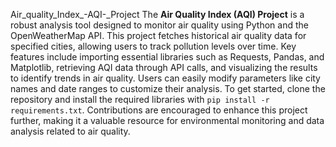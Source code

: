 Air_quality_Index_-AQI-_Project
The **Air Quality Index (AQI) Project** is a robust analysis tool designed to monitor air quality using Python and the OpenWeatherMap API. This project fetches historical air quality data for specified cities, allowing users to track pollution levels over time. Key features include importing essential libraries such as Requests, Pandas, and Matplotlib, retrieving AQI data through API calls, and visualizing the results to identify trends in air quality. Users can easily modify parameters like city names and date ranges to customize their analysis. To get started, clone the repository and install the required libraries with `pip install -r requirements.txt`. Contributions are encouraged to enhance this project further, making it a valuable resource for environmental monitoring and data analysis related to air quality.

